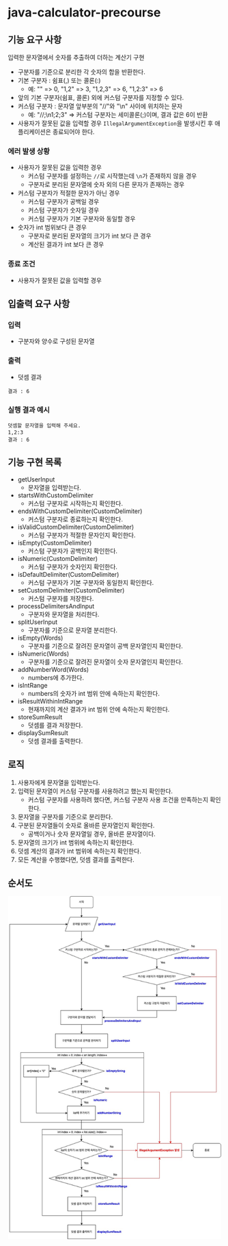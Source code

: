 # java-calculator-precourse

## 기능 요구 사항
입력한 문자열에서 숫자를 추출하여 더하는 계산기 구현
- 구분자를 기준으로 분리한 각 숫자의 합을 반환한다.
- 기본 구분자 : 쉼표(,) 또는 콜론(:)
    - 예: "" => 0, "1,2" => 3, "1,2,3" => 6, "1,2:3" => 6
- 앞의 기본 구분자(쉼표, 콜론) 외에 커스텀 구분자를 지정할 수 있다.
- 커스텀 구분자 : 문자열 앞부분의 "//"와 "\n" 사이에 위치하는 문자
    - 예: "//;\n1;2;3" ⇒ 커스텀 구분자는 세미콜론(;)이며, 결과 값은 6이 반환
- 사용자가 잘못된 값을 입력할 경우 `IllegalArgumentException`을 발생시킨 후 애플리케이션은 종료되어야 한다.

### 에러 발생 상황
- 사용자가 잘못된 값을 입력한 경우
  - 커스텀 구분자를 설정하는 `//`로 시작했는데 `\n`가 존재하지 않을 경우
  - 구분자로 분리된 문자열에 숫자 외의 다른 문자가 존재하는 경우
- 커스텀 구분자가 적절한 문자가 아닌 경우
  - 커스텀 구분자가 공백일 경우
  - 커스텀 구분자가 숫자일 경우
  - 커스텀 구분자가 기본 구분자와 동일할 경우
- 숫자가 int 범위보다 큰 경우
  - 구분자로 분리된 문자열의 크기가 int 보다 큰 경우
  - 계산된 결과가 int 보다 큰 경우

### 종료 조건
- 사용자가 잘못된 값을 입력할 경우

## 입출력 요구 사항

### 입력
- 구분자와 양수로 구성된 문자열

### 출력
- 덧셈 결과
````
결과 : 6
````

### 실행 결과 예시
````
덧셈할 문자열을 입력해 주세요.
1,2:3
결과 : 6
````

## 기능 구현 목록
- getUserInput
  - 문자열을 입력받는다.
- startsWithCustomDelimiter
  - 커스텀 구분자로 시작하는지 확인한다.
- endsWithCustomDelimiter(CustomDelimiter)
  - 커스텀 구분자로 종료하는지 확인한다.
- isValidCustomDelimiter(CustomDelimiter)
  - 커스텀 구분자가 적절한 문자인지 확인한다.
- isEmpty(CustomDelimiter)
  - 커스텀 구분자가 공백인지 확인한다.
- isNumeric(CustomDelimiter)
  - 커스텀 구분자가 숫자인지 확인한다.
- isDefaultDelimiter(CustomDelimiter)
  - 커스텀 구분자가 기본 구분자와 동일한지 확인한다.
- setCustomDelimiter(CustomDelimiter)
  - 커스텀 구분자를 저장한다.
- processDelimitersAndInput
  - 구분자와 문자열을 처리한다.
- splitUserInput
  - 구분자를 기준으로 문자열 분리한다.
- isEmpty(Words)
  - 구분자를 기준으로 잘려진 문자열이 공백 문자열인지 확인한다.
- isNumeric(Words)
  - 구분자를 기준으로 잘려진 문자열이 숫자 문자열인지 확인한다.
- addNumberWord(Words)
  - numbers에 추가한다.
- isIntRange
  - numbers의 숫자가 int 범위 안에 속하는지 확인한다.
- isResultWithinIntRange
  - 현재까지의 계산 결과가 int 범위 안에 속하는지 확인한다.
- storeSumResult
  - 덧셈를 결과 저장한다.
- displaySumResult
  - 덧셈 결과를 출력한다.

## 로직
1. 사용자에게 문자열을 입력받는다.
2. 입력된 문자열이 커스텀 구분자를 사용하려고 했는지 확인한다.
   - 커스텀 구분자를 사용하려 했다면, 커스텀 구분자 사용 조건을 만족하는지 확인한다.
3. 문자열을 구분자를 기준으로 분리한다.
4. 구분된 문자열들이 숫자로 올바른 문자열인지 확인한다.
   - 공백이거나 숫자 문자열일 경우, 올바른 문자열이다.
5. 문자열의 크기가 int 범위에 속하는지 확인한다.
6. 덧셈 계산의 결과가 int 범위에 속하는지 확인한다.
7. 모든 계산을 수행했다면, 덧셈 결과를 출력한다.

## 순서도
<img width = "500" alt = "image" src="./image/flowchart.jpg">